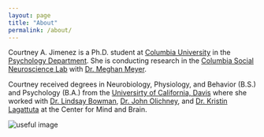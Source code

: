 ```yaml
---
layout: page
title: "About"
permalink: /about/
---
```


Courtney A. Jimenez is a Ph.D. student at [Columbia University](https://www.columbia.edu/) in the [Psychology Department](https://psychology.columbia.edu/). She is conducting research in the [Columbia Social Neuroscience Lab](http://columbiasocialneurosciencelab.com/) with [Dr. Meghan Meyer](https://scholar.google.com/citations?user=4tyQoi0AAAAJ&hl=en).

Courtney received degrees in Neurobiology, Physiology, and Behavior (B.S.) and Psychology (B.A.) from the [Universirty of California, Davis](https://www.ucdavis.edu/) where she worked with [Dr. Lindsay Bowman](http://basclab.ucdavis.edu/), [Dr. John Olichney](https://olichneylab.faculty.ucdavis.edu/), and [Dr. Kristin Lagattuta](https://mindemotiondevelopmentlab.ucdavis.edu/) at the Center for Mind and Brain. 


![useful image](http://courtajimenez.github.io/assets/dartmouth.jpeg)
